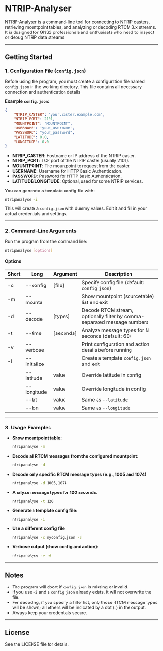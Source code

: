 # NTRIP-Analyser

NTRIP-Analyser is a command-line tool for connecting to NTRIP casters, retrieving mountpoint tables, and analyzing or decoding RTCM 3.x streams. It is designed for GNSS professionals and enthusiasts who need to inspect or debug NTRIP data streams.

---

## Getting Started

### 1. Configuration File (`config.json`)

Before using the program, you must create a configuration file named `config.json` in the working directory. This file contains all necessary connection and authentication details.

**Example `config.json`:**
```json
{
    "NTRIP_CASTER": "your.caster.example.com",
    "NTRIP_PORT": 2101,
    "MOUNTPOINT": "MOUNTPOINT",
    "USERNAME": "your_username",
    "PASSWORD": "your_password",
    "LATITUDE": 0.0,
    "LONGITUDE": 0.0
}
```
- **NTRIP_CASTER**: Hostname or IP address of the NTRIP caster.
- **NTRIP_PORT**: TCP port of the NTRIP caster (usually 2101).
- **MOUNTPOINT**: The mountpoint to request from the caster.
- **USERNAME**: Username for HTTP Basic Authentication.
- **PASSWORD**: Password for HTTP Basic Authentication.
- **LATITUDE**/**LONGITUDE**: Optional, used for some NTRIP services.

You can generate a template config file with:
```sh
ntripanalyse -i
```
This will create a `config.json` with dummy values. Edit it and fill in your actual credentials and settings.

---

### 2. Command-Line Arguments

Run the program from the command line:

```sh
ntripanalyse [options]
```

#### **Options**

| Short | Long         | Argument         | Description                                                                 |
|-------|--------------|------------------|-----------------------------------------------------------------------------|
| -c    | --config     | [file]           | Specify config file (default: `config.json`)                                |
| -m    | --mounts     |                  | Show mountpoint (sourcetable) list and exit                                 |
| -d    | --decode     | [types]          | Decode RTCM stream, optionally filter by comma-separated message numbers     |
| -t    | --time       | [seconds]        | Analyze message types for N seconds (default: 60)                           |
| -v    | --verbose    |                  | Print configuration and action details before running                        |
| -i    | --initialize |                  | Create a template `config.json` and exit                                     |
|       | --latitude   | value            | Override latitude in config                                                 |
|       | --longitude  | value            | Override longitude in config                                                |
|       | --lat        | value            | Same as `--latitude`                                                        |
|       | --lon        | value            | Same as `--longitude`                                                       |

---

### 3. Usage Examples

- **Show mountpoint table:**
  ```sh
  ntripanalyse -m
  ```

- **Decode all RTCM messages from the configured mountpoint:**
  ```sh
  ntripanalyse -d
  ```

- **Decode only specific RTCM message types (e.g., 1005 and 1074):**
  ```sh
  ntripanalyse -d 1005,1074
  ```

- **Analyze message types for 120 seconds:**
  ```sh
  ntripanalyse -t 120
  ```

- **Generate a template config file:**
  ```sh
  ntripanalyse -i
  ```

- **Use a different config file:**
  ```sh
  ntripanalyse -c myconfig.json -d
  ```

- **Verbose output (show config and action):**
  ```sh
  ntripanalyse -v -d
  ```

---

## Notes

- The program will abort if `config.json` is missing or invalid.
- If you use `-i` and a `config.json` already exists, it will not overwrite the file.
- For decoding, if you specify a filter list, only those RTCM message types will be shown; all others will be indicated by a dot (`.`) in the output.
- Always keep your credentials secure.

---

## License

See the LICENSE file for details.
